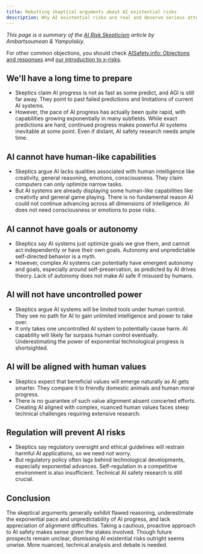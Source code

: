```yaml
---
title: Rebutting skeptical arguments about AI existential risks
description: Why AI existential risks are real and deserve serious attention
---
```


_This page is a summary of the [AI Risk Skepticism](https://arxiv.org/ftp/arxiv/papers/2303/2303.03885.pdf) article by Ambartsoumean & Yampolskiy._

For other common objections, you should check [AISafety.info: Objections and responses](https://aisafety.info/questions/9TDI/Objections-and-responses) and [our introduction to x-risks](/xrisk).

## We'll have a long time to prepare

- Skeptics claim AI progress is not as fast as some predict, and AGI is still far away. They point to past failed predictions and limitations of current AI systems.
- However, the pace of AI progress has actually been quite rapid, with capabilities growing exponentially in many subfields. While exact predictions are hard, continued progress makes powerful AI systems inevitable at some point. Even if distant, AI safety research needs ample time.

## AI cannot have human-like capabilities

- Skeptics argue AI lacks qualities associated with human intelligence like creativity, general reasoning, emotions, consciousness. They claim computers can only optimize narrow tasks.
- But AI systems are already displaying some human-like capabilities like creativity and general game playing. There is no fundamental reason AI could not continue advancing across all dimensions of intelligence. AI does not need consciousness or emotions to pose risks.

## AI cannot have goals or autonomy

- Skeptics say AI systems just optimize goals we give them, and cannot act independently or have their own goals. Autonomy and unpredictable self-directed behavior is a myth.
- However, complex AI systems can potentially have emergent autonomy and goals, especially around self-preservation, as predicted by AI drives theory. Lack of autonomy does not make AI safe if misused by humans.

## AI will not have uncontrolled power

- Skeptics argue AI systems will be limited tools under human control. They see no path for AI to gain unlimited intelligence and power to take over.
- It only takes one uncontrolled AI system to potentially cause harm. AI capability will likely far surpass human control eventually. Underestimating the power of exponential technological progress is shortsighted.

## AI will be aligned with human values

- Skeptics expect that beneficial values will emerge naturally as AI gets smarter. They compare it to friendly domestic animals and human moral progress.
- There is no guarantee of such value alignment absent concerted efforts. Creating AI aligned with complex, nuanced human values faces steep technical challenges requiring extensive research.

## Regulation will prevent AI risks

- Skeptics say regulatory oversight and ethical guidelines will restrain harmful AI applications, so we need not worry.
- But regulatory policy often lags behind technological developments, especially exponential advances. Self-regulation in a competitive environment is also insufficient. Technical AI safety research is still crucial.

## Conclusion

The skeptical arguments generally exhibit flawed reasoning, underestimate the exponential pace and unpredictability of AI progress, and lack appreciation of alignment difficulties. Taking a cautious, proactive approach to AI safety makes sense given the stakes involved. Though future prospects remain unclear, dismissing AI existential risks outright seems unwise. More nuanced, technical analysis and debate is needed.
